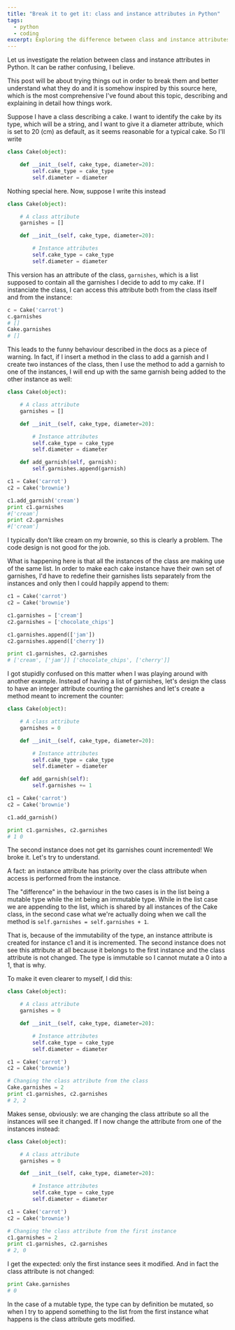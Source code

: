 ```yaml
---
title: "Break it to get it: class and instance attributes in Python"
tags:
  - python
  - coding
excerpt: Exploring the difference between class and instance attributes in Python
---
```


Let us investigate the relation between class and instance attributes in Python. It can be rather confusing, I believe.

This post will be about trying things out in order to break them and better understand what they do and it is somehow inspired by this source here, which is the most comprehensive I've found about this topic, describing and explaining in detail how things work.

Suppose I have a class describing a cake. I want to identify the cake by its type, which will be a string, and I want to give it a diameter attribute, which is set to 20 (cm) as default, as it seems reasonable for a typical cake. So I'll write

```py
class Cake(object):

    def __init__(self, cake_type, diameter=20):
        self.cake_type = cake_type
        self.diameter = diameter
```

Nothing special here. Now, suppose I write this instead

```py
class Cake(object):

    # A class attribute
    garnishes = []

    def __init__(self, cake_type, diameter=20):

        # Instance attributes
        self.cake_type = cake_type
        self.diameter = diameter
```

This version has an attribute of the class, `garnishes`, which is a list supposed to contain all the garnishes I decide to add to my cake. If I instanciate the class, I can access this attribute both from the class itself and from the instance:

```py
c = Cake('carrot')
c.garnishes
# []
Cake.garnishes
# []
```

This leads to the funny behaviour described in the docs as a piece of warning. In fact, if I insert a method in the class to add a garnish and I create two instances of the class, then I use the method to add a garnish to one of the instances, I will end up with the same garnish being added to the other instance as well:

```py
class Cake(object):

    # A class attribute
    garnishes = []

    def __init__(self, cake_type, diameter=20):

        # Instance attributes
        self.cake_type = cake_type
        self.diameter = diameter

    def add_garnish(self, garnish):
        self.garnishes.append(garnish)
```

```py
c1 = Cake('carrot')
c2 = Cake('brownie')

c1.add_garnish('cream')
print c1.garnishes
#['cream']
print c2.garnishes
#['cream']
```

I typically don't like cream on my brownie, so this is clearly a problem. The code design is not good for the job.

What is happening here is that all the instances of the class are making use of the same list.  In order to make each cake instance have their own set of garnishes, I'd have to redefine their garnishes lists separately from the instances and only then I could happily append to them:

```py
c1 = Cake('carrot')
c2 = Cake('brownie')

c1.garnishes = ['cream']
c2.garnishes = ['chocolate_chips']

c1.garnishes.append(['jam'])
c2.garnishes.append(['cherry'])

print c1.garnishes, c2.garnishes
# ['cream', ['jam']] ['chocolate_chips', ['cherry']]
```

I got stupidly confused on this matter when I was playing around with another example. Instead of having a list of garnishes, let's design the class to have an integer attribute counting the garnishes and let's create a method meant to increment the counter:

```py
class Cake(object):

    # A class attribute
    garnishes = 0

    def __init__(self, cake_type, diameter=20):

        # Instance attributes
        self.cake_type = cake_type
        self.diameter = diameter

    def add_garnish(self):
        self.garnishes += 1

c1 = Cake('carrot')
c2 = Cake('brownie')

c1.add_garnish()

print c1.garnishes, c2.garnishes
# 1 0
```

The second instance does not get its garnishes count incremented! We broke it. Let's try to understand.

A fact: an instance attribute has priority over the class attribute when access is performed from the instance.

The "difference" in the behaviour in the two cases is in the list being a mutable type while the int being an immutable type.
While in the list case we are appending to the list, which is shared by all instances of the Cake class, in the second case what we're actually doing when we call the method is `self.garnishes = self.garnishes + 1`.

That is, because of the immutability of the type, an instance attribute is created for instance c1 and it is incremented. The second instance does not see this attribute at all because it belongs to the first instance and the class attribute is not changed. The type is immutable so I cannot mutate a 0 into a 1, that is why.

To make it even clearer to myself, I did this:

```py
class Cake(object):

    # A class attribute
    garnishes = 0

    def __init__(self, cake_type, diameter=20):

        # Instance attributes
        self.cake_type = cake_type
        self.diameter = diameter
```

```py
c1 = Cake('carrot')
c2 = Cake('brownie')

# Changing the class attribute from the class
Cake.garnishes = 2
print c1.garnishes, c2.garnishes
# 2, 2
```

Makes sense, obviously: we are changing the class attribute so all the instances will see it changed. If I now change the attribute from one of the instances instead:

```py
class Cake(object):

    # A class attribute
    garnishes = 0

    def __init__(self, cake_type, diameter=20):

        # Instance attributes
        self.cake_type = cake_type
        self.diameter = diameter
```

```py
c1 = Cake('carrot')
c2 = Cake('brownie')

# Changing the class attribute from the first instance
c1.garnishes = 2
print c1.garnishes, c2.garnishes
# 2, 0
```

I get the expected: only the first instance sees it modified. And in fact the class attribute is not changed:

```py
print Cake.garnishes
# 0
```

In the case of a mutable type, the type can by definition be mutated, so when I try to append something to the list from the first instance what happens is the class attribute gets modified.
